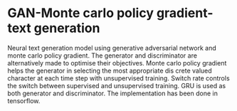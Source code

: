 # GAN-Monte carlo policy gradient-text generation
Neural text generation model using generative adversarial network and monte carlo policy gradient. 
The generator and discriminator are alternatively made to optimise their objectives.
Monte carlo policy gradient helps the generator in selecting the most appropriate dis
crete valued character at each time step with unsupervised training. Switch rate controls the switch between supervised
and unsupervised training. GRU is used as both generator and discriminator. The implementation has been done in tensorflow. 
